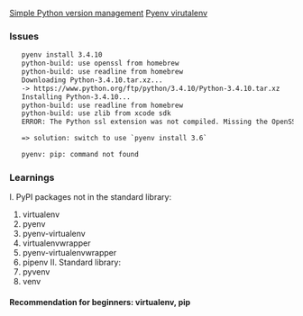 [Simple Python version management](https://github.com/pyenv/pyenv)
[Pyenv virutalenv](https://github.com/pyenv/pyenv-virtualenv)


### Issues

```html
   pyenv install 3.4.10
   python-build: use openssl from homebrew
   python-build: use readline from homebrew
   Downloading Python-3.4.10.tar.xz...
   -> https://www.python.org/ftp/python/3.4.10/Python-3.4.10.tar.xz
   Installing Python-3.4.10...
   python-build: use readline from homebrew
   python-build: use zlib from xcode sdk
   ERROR: The Python ssl extension was not compiled. Missing the OpenSSL lib?

   => solution: switch to use `pyenv install 3.6`
```

```html
   pyenv: pip: command not found

```

### Learnings
I. PyPI packages not in the standard library:
   1. virtualenv
   2. pyenv
   3. pyenv-virtualenv
   4. virtualenvwrapper
   5. pyenv-virtualenvwrapper
   6. pipenv
II. Standard library:
   1. pyvenv
   2. venv

#### Recommendation for beginners: virtualenv, pip
